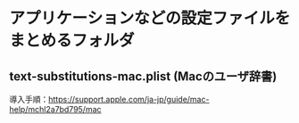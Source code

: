 # アプリケーションなどの設定ファイルをまとめるフォルダ
## text-substitutions-mac.plist (Macのユーザ辞書)
導入手順：https://support.apple.com/ja-jp/guide/mac-help/mchl2a7bd795/mac
